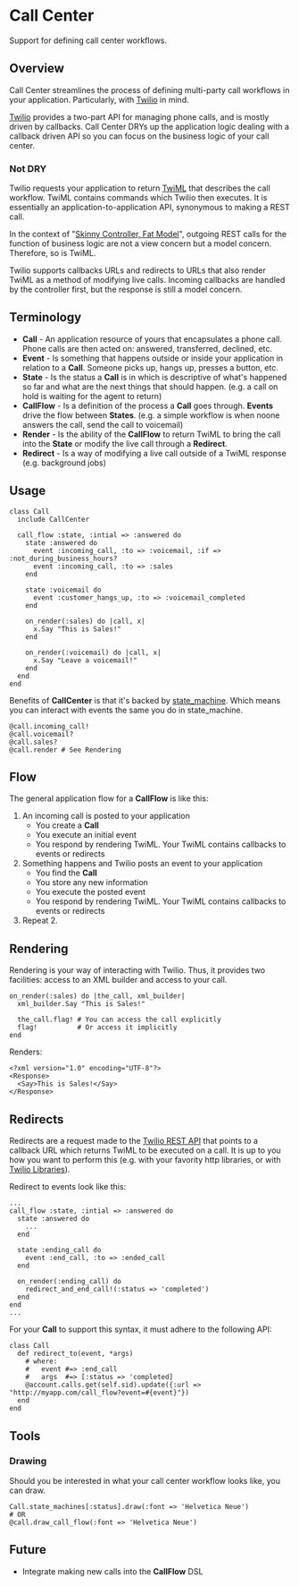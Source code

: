 Call Center
===========

Support for defining call center workflows.

Overview
--------
Call Center streamlines the process of defining multi-party call workflows in your application. Particularly, with [Twilio](http://www.twilio.com/docs) in mind.

[Twilio](http://www.twilio.com/docs) provides a two-part API for managing phone calls, and is mostly driven by callbacks. Call Center DRYs up the application logic dealing with a callback driven API so you can focus on the business logic of your call center.

### Not DRY
Twilio requests your application to return [TwiML](http://www.twilio.com/docs/api/twiml/) that describes the call workflow. TwiML contains commands which Twilio then executes. It is essentially an application-to-application API, synonymous to making a REST call.

In the context of "[Skinny Controller, Fat Model](http://weblog.jamisbuck.org/2006/10/18/skinny-controller-fat-model)", outgoing REST calls for the function of business logic are not a view concern but a model concern. Therefore, so is TwiML.

Twilio supports callbacks URLs and redirects to URLs that also render TwiML as a method of modifying live calls. Incoming callbacks are handled by the controller first, but the response is still a model concern.

Terminology
-----------

* **Call** - An application resource of yours that encapsulates a phone call. Phone calls are then acted on: answered, transferred, declined, etc.
* **Event** - Is something that happens outside or inside your application in relation to a **Call**. Someone picks up, hangs up, presses a button, etc.
* **State** - Is the status a **Call** is in which is descriptive of what's happened so far and what are the next things that should happen. (e.g. a call on hold is waiting for the agent to return)
* **CallFlow** - Is a definition of the process a **Call** goes through. **Events** drive the flow between **States**. (e.g. a simple workflow is when noone answers the call, send the call to voicemail)
* **Render** - Is the ability of the **CallFlow** to return TwiML to bring the call into the **State** or modify the live call through a **Redirect**.
* **Redirect** - Is a way of modifying a live call outside of a TwiML response (e.g. background jobs)

Usage
-----

    class Call
      include CallCenter

      call_flow :state, :intial => :answered do
        state :answered do
          event :incoming_call, :to => :voicemail, :if => :not_during_business_hours?
          event :incoming_call, :to => :sales
        end

        state :voicemail do
          event :customer_hangs_up, :to => :voicemail_completed
        end

        on_render(:sales) do |call, x|
          x.Say "This is Sales!"
        end

        on_render(:voicemail) do |call, x|
          x.Say "Leave a voicemail!"
        end
      end
    end

Benefits of **CallCenter** is that it's backed by [state_machine](https://github.com/pluginaweek/state_machine). Which means you can interact with events the same you do in state_machine.

    @call.incoming_call!
    @call.voicemail?
    @call.sales?
    @call.render # See Rendering

Flow
----

The general application flow for a **CallFlow** is like this:

1. An incoming call is posted to your application
   * You create a **Call**
   * You execute an initial event
   * You respond by rendering TwiML. Your TwiML contains callbacks to events or redirects
2. Something happens and Twilio posts an event to your application
   * You find the **Call**
   * You store any new information
   * You execute the posted event
   * You respond by rendering TwiML. Your TwiML contains callbacks to events or redirects
3. Repeat 2.

Rendering
---------

Rendering is your way of interacting with Twilio. Thus, it provides two facilities: access to an XML builder and access to your call.

    on_render(:sales) do |the_call, xml_builder|
      xml_builder.Say "This is Sales!"
      
      the_call.flag! # You can access the call explicitly
      flag!          # Or access it implicitly
    end

Renders:

    <?xml version="1.0" encoding="UTF-8"?>
    <Response>
      <Say>This is Sales!</Say>
    </Response>

Redirects
---------

Redirects are a request made to the [Twilio REST API](http://www.twilio.com/docs/api/rest/) that points to a callback URL which returns TwiML to be executed on a call. It is up to you how you want to perform this (e.g. with your favority http libraries, or with [Twilio Libraries](http://www.twilio.com/docs/libraries/)).

Redirect to events look like this:

    ...
    call_flow :state, :intial => :answered do
      state :answered do
        ...
      end

      state :ending_call do
        event :end_call, :to => :ended_call
      end

      on_render(:ending_call) do
        redirect_and_end_call!(:status => 'completed')
      end
    end
    ...

For your **Call** to support this syntax, it must adhere to the following API:

    class Call
      def redirect_to(event, *args)
        # where:
        #   event #=> :end_call
        #   args  #=> [:status => 'completed]
        @account.calls.get(self.sid).update({:url => "http://myapp.com/call_flow?event=#{event}"})
      end
    end

Tools
-----

### Drawing ###

Should you be interested in what your call center workflow looks like, you can draw.

    Call.state_machines[:status].draw(:font => 'Helvetica Neue')
    # OR
    @call.draw_call_flow(:font => 'Helvetica Neue')

Future
------

* Integrate making new calls into the **CallFlow** DSL
